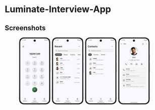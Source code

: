 # Luminate-Interview-App

## Screenshots
<p align="center">
  <img width="20%" height="50%" src="https://github.com/MuhammadAli251018/Luminate-Interview-App/blob/main/screenshsots/Screenshot_Keypad.png?raw=true" />
  <img width="20%" height="50%" src="https://github.com/MuhammadAli251018/Luminate-Interview-App/blob/main/screenshsots/Screenshot_Recent.png?raw=true" />
  <img width="20%" height="50%" src="https://github.com/MuhammadAli251018/Luminate-Interview-App/blob/main/screenshsots/Screenshot_Contacts.png?raw=true" />
  <img width="20%" height="50%" src="https://github.com/MuhammadAli251018/Luminate-Interview-App/blob/main/screenshsots/Screenshot_ContactDetails.png?raw=true" />
</p>